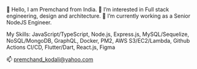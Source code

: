 👋 Hello, I am Premchand from India.
👀 I’m interested in Full stack engineering, design and architecture.
🌱 I’m currently working as a Senior NodeJS Engineer.

My Skills:
JavaScript/TypeScript,
Node.js,
Express.js,
MySQL/Sequelize,
NoSQL/MongoDB,
GraphQL,
Docker,
PM2,
AWS S3/EC2/Lambda,
Github Actions CI/CD,
Flutter/Dart,
React.js,
Figma

📫 premchand_kodali@yahoo.com
